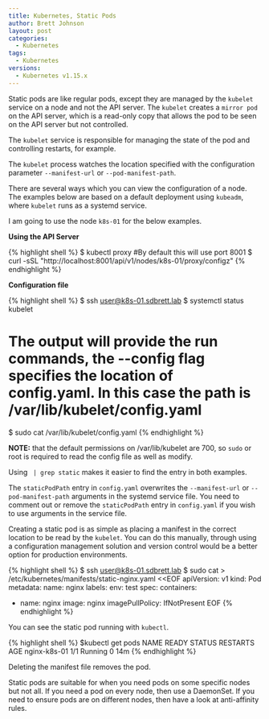 ```yaml
---
title: Kubernetes, Static Pods
author: Brett Johnson
layout: post
categories:
  - Kubernetes
tags: 
  - Kubernetes
versions:
  - Kubernetes v1.15.x
---
```


Static pods are like regular pods, except they are managed by the `kubelet` service on a node and not the API server. The `kubelet` creates a `mirror pod` on the API server, which is a read-only copy that allows the pod to be seen on the API server but not controlled.

The `kubelet` service is responsible for managing the state of the pod and controlling restarts, for example.

The `kubelet` process watches the location specified with the configuration parameter `--manifest-url` or `--pod-manifest-path`.

There are several ways which you can view the configuration of a node. The examples below are based on a default deployment using `kubeadm`, where `kubelet` runs as a systemd service.

I am going to use the node `k8s-01` for the below examples.

**Using the API Server**

{% highlight shell %}
$ kubectl proxy #By default this will use port 8001
$ curl -sSL "http://localhost:8001/api/v1/nodes/k8s-01/proxy/configz"
{% endhighlight %}

**Configuration file**

{% highlight shell %}
$ ssh user@k8s-01.sdbrett.lab
$ systemctl status kubelet
# The output will provide the run commands, the --config flag specifies the location of config.yaml. In this case the path is /var/lib/kubelet/config.yaml
$ sudo cat /var/lib/kubelet/config.yaml
{% endhighlight %}

**NOTE:** that the default permissions on /var/lib/kubelet are 700, so `sudo` or root is required to read the config file as well as modify.

Using ` | grep static` makes it easier to find the entry in both examples.

The `staticPodPath` entry in `config.yaml` overwrites the `--manifest-url` or `--pod-manifest-path` arguments in the systemd service file. You need to comment out or remove the `staticPodPath` entry in `config.yaml` if you wish to use arguments in the service file.

Creating a static pod is as simple as placing a manifest in the correct location to be read by the `kubelet`. You can do this manually, through using a configuration management solution and version control would be a better option for production environments.

{% highlight shell %}
$ ssh user@k8s-01.sdbrett.lab
$ sudo cat > /etc/kubernetes/manifests/static-nginx.yaml <<EOF
apiVersion: v1
kind: Pod
metadata:
  name: nginx
  labels:
    env: test
spec:
  containers:
  - name: nginx
    image: nginx
    imagePullPolicy: IfNotPresent
EOF
{% endhighlight %}

You can see the static pod running with `kubectl`.

{% highlight shell %}
$kubectl get pods
NAME           READY   STATUS    RESTARTS   AGE
nginx-k8s-01   1/1     Running   0          14m
{% endhighlight %}

Deleting the manifest file removes the pod.

Static pods are suitable for when you need pods on some specific nodes but not all. If you need a pod on every node, then use a DaemonSet. If you need to ensure pods are on different nodes, then have a look at anti-affinity rules.
